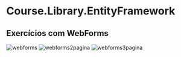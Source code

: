 # Course.Library.EntityFramework

## Exercícios com WebForms

![webforms](https://user-images.githubusercontent.com/68743351/108385439-92e6ce00-7203-11eb-96df-2cc23299de07.jpg)
![webforms2pagina](https://user-images.githubusercontent.com/68743351/108385441-92e6ce00-7203-11eb-818c-af03633c4d80.jpg)
![webforms3pagina](https://user-images.githubusercontent.com/68743351/108385442-937f6480-7203-11eb-95e8-06e3c1c89146.jpg)
